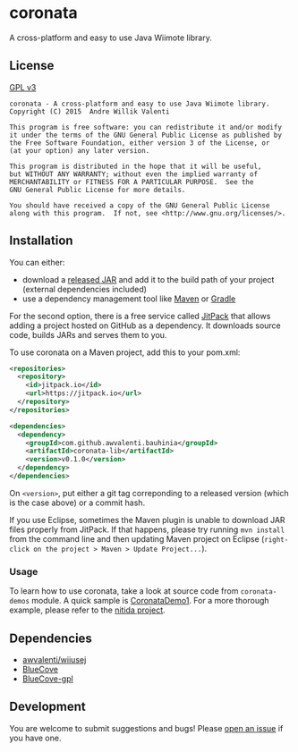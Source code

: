 # coronata
A cross-platform and easy to use Java Wiimote library.

## License
[GPL v3](http://www.gnu.org/licenses/gpl-3.0.en.html)

```
coronata - A cross-platform and easy to use Java Wiimote library.
Copyright (C) 2015  Andre Willik Valenti

This program is free software: you can redistribute it and/or modify
it under the terms of the GNU General Public License as published by
the Free Software Foundation, either version 3 of the License, or
(at your option) any later version.

This program is distributed in the hope that it will be useful,
but WITHOUT ANY WARRANTY; without even the implied warranty of
MERCHANTABILITY or FITNESS FOR A PARTICULAR PURPOSE.  See the
GNU General Public License for more details.

You should have received a copy of the GNU General Public License
along with this program.  If not, see <http://www.gnu.org/licenses/>.
```

## Installation
You can either:
- download a [released JAR](../../../releases) and add it to the build path of your project (external dependencies included)
- use a dependency management tool like [Maven](https://maven.apache.org) or [Gradle](http://gradle.org/)

For the second option, there is a free service called [JitPack](https://jitpack.io/) that allows adding a project hosted on GitHub as a dependency. It downloads source code, builds JARs and serves them to you.

To use coronata on a Maven project, add this to your pom.xml:

```xml
<repositories>
  <repository>
    <id>jitpack.io</id>
    <url>https://jitpack.io</url>
  </repository>
</repositories>

<dependencies>
  <dependency>
    <groupId>com.github.awvalenti.bauhinia</groupId>
    <artifactId>coronata-lib</artifactId>
    <version>v0.1.0</version>
  </dependency>
</dependencies>
```

On ```<version>```, put either a git tag correponding to a released version (which is the case above) or a commit hash.

If you use Eclipse, sometimes the Maven plugin is unable to download JAR files properly from JitPack. If that happens, please try running ```mvn install``` from the command line and then updating Maven project on Eclipse (```right-click on the project > Maven > Update Project...```).

### Usage
To learn how to use coronata, take a look at source code from ```coronata-demos``` module. A quick sample is [CoronataDemo1](coronata-demos/src/main/java/com/github/awvalenti/bauhinia/coronata/demo1/CoronataDemo1.java). For a more thorough example, please refer to the [nitida project](../nitida).

## Dependencies
- [awvalenti/wiiusej](https://github.com/awvalenti/wiiusej)
- [BlueCove](http://bluecove.org/)
- [BlueCove-gpl](http://bluecove.org/bluecove-gpl/)

## Development
You are welcome to submit suggestions and bugs! Please [open an issue](../../../issues)
if you have one.
